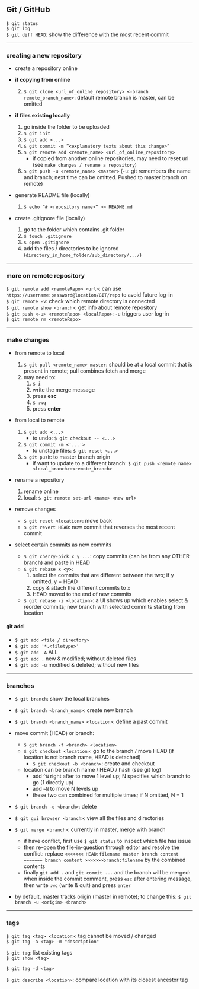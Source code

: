 ## Git / GitHub

`$ git status`  
`$ git log`  
`$ git diff HEAD`: show the difference with the most recent commit  

---

### creating a new repository

- create a repository online

- **if copying from online**

    2. `$ git clone <url_of_online_repository> <-branch remote_branch_name>`: default remote branch is master, can be omitted

- **if files existing locally**

    1. go inside the folder to be uploaded
    2. `$ git init`
    4. `$ git add <...>`
    5. `$ git commit -m “<explanatory texts about this change>”`
    6. `$ git remote add <remote_name> <url_of_online_repository>`
        * if copied from another online repositories, may need to reset url (see `make changes / rename a repository`)
    7. `$ git push -u <remote_name> <master>` (`-u`: git remembers the name and branch; next time can be omitted. Pushed to master branch on remote)

- generate README file (locally)
    1. `$ echo “# <repository name>” >> README.md`

- create .gitignore file (locally)
    1. go to the folder which contains .git folder
    2. `$ touch .gitignore`
    3. `$ open .gitignore`
    4. add the files / directories to be ignored (`directory_in_home_folder/sub_directory/.../`)

---

### more on remote repository

`$ git remote add <remoteRepo> <url>`: can use `https://username:password@location/GIT/repo` to avoid future log-in  
`$ git remote -v`: check which remote directory is connected  
`$ git remote show <branch>`: get info about remote repository  
`$ git push <-u> <remoteRepo> <localRepo>`: `-u` triggers user log-in  
`$ git remote rm <remoteRepo>`  

---

### make changes

- from remote to local
    1. `$ git pull <remote_name> master`: should be at a local commit that is present in remote; pull combines fetch and merge
    2. may need to:
        1. `$ i`
        2. write the merge message
        3. press **esc**
        4. `$ :wq`
        5. press **enter**
        
- from local to remote
    1. `$ git add <...>`
        * to undo: `$ git checkout -- <...>`
    2. `$ git commit -m <'...'>`
        * to unstage files: `$ git reset <...>`
    3. `$ git push`: to master branch origin
        * if want to update to a different branch: `$ git push <remote_name> <local_branch>:<remote_branch>`

- rename a repository
    1. rename online
    2. local: `$ git remote set-url <name> <new url>`

- remove changes
    * `$ git reset <location>`: move back
    * `$ git revert HEAD`: new commit that reverses the most recent commit

- select certain commits as new commits
    * `$ git cherry-pick x y ...`: copy commits (can be from any OTHER branch) and paste in HEAD
    * `$ git rebase x <y>`:
      1. select the commits that are different between the two; if y omitted, y = HEAD
      2. copy & attach the different commits to x
      3. HEAD moved to the end of new commits
    * `$ git rebase -i <location>`: a UI shows up which enables select & reorder commits; new branch with selected commits starting from location

#### git add

* `$ git add <file / directory>`
* `$ git add '*.<filetype>'`
* `$ git add -A` ALL
* `$ git add .` new & modified; without deleted files
* `$ git add -u` modified & deleted; without new files

---

### branches

* `$ git branch`: show the local branches
* `$ git branch <branch_name>`: create new branch
* `$ git branch <branch_name> <location>`: define a past commit

* move commit (HEAD) or branch:
    * `$ git branch -f <branch> <location>`
    * `$ git checkout <location>`: go to the branch / move HEAD (if location is not branch name, HEAD is detached)
        * `$ git checkout -b <branch>`: create and checkout
    * location can be branch name / HEAD / hash (see git log)
        * add `^N` right after to move 1 level up; N specifies which branch to go (1 directly up)
        * add `~N` to move N levels up
        * these two can combined for multiple times; if N omitted, N = 1

* `$ git branch -d <branch>`: delete

* `$ git gui browser <branch>`: view all the files and directories

* `$ git merge <branch>`: currently in master, merge with branch
    - if have conflict, first use `$ git status` to inspect which file has issue
    - then re-open the file-in-question through editor and resolve the conflict: replace `<<<<<<< HEAD:filename master branch content ======= branch content >>>>>>>branch:filename` by the combined contents
    - finally `git add .` and `git commit ...` and the branch will be merged: when inside the commit comment, press `esc` after entering message, then write `:wq` (write & quit) and press `enter`


* by default, master tracks origin (master in remote); to change this: `$ git branch -u <origin> <branch>`

---

### tags

`$ git tag <tag> <location>`: tag cannot be moved / changed  
`$ git tag -a <tag> -m "description"`

`$ git tag`: list existing tags  
`$ git show <tag>`

`$ git tag -d <tag>`

`$ git describe <location>`: compare location with its closest ancestor tag
